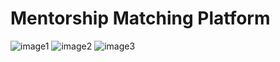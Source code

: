# Mentorship Matching Platform
![image1](https://res.cloudinary.com/dt8idppf9/image/upload/v1734509898/Mentor_Mentee_Matching_page-0001_kerypv.jpg)
![image2](https://res.cloudinary.com/dt8idppf9/image/upload/v1734509898/Mentor_Mentee_Matching_page-0002_qetfcv.jpg)
![image3](https://res.cloudinary.com/dt8idppf9/image/upload/v1734509896/Mentor_Mentee_Matching_page-0003_mu0oag.jpg)
